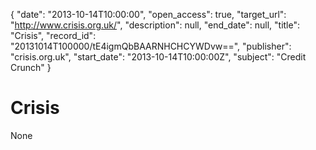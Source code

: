 {
  "date": "2013-10-14T10:00:00", 
  "open_access": true, 
  "target_url": "http://www.crisis.org.uk/", 
  "description": null, 
  "end_date": null, 
  "title": "Crisis", 
  "record_id": "20131014T100000/tE4igmQbBAARNHCHCYWDvw==", 
  "publisher": "crisis.org.uk", 
  "start_date": "2013-10-14T10:00:00Z", 
  "subject": "Credit Crunch"
}

# Crisis

None